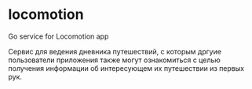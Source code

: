 # locomotion
Go service for Locomotion app

Сервис для ведения дневника путешествий, с которым дргуие пользователи приложения также могут ознакомиться
с целью получения информации об интересующем их путешествии из первых рук.
